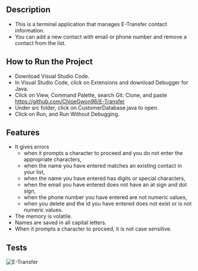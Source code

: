 ## Description ##
* This is a terminal application that manages E-Transfer contact information.
* You can add a new contact with email or phone number and remove a contact from the list.

## How to Run the Project ##
* Download Visual Studio Code.
* In Visual Studio Code, click on Extensions and download Debugger for Java.
* Click on View, Command Palette, search Git: Clone, and paste https://github.com/ChloeGwon96/E-Transfer
* Under src folder, click on CustomerDatabase.java to open.
* Click on Run, and Run Without Debugging.

## Features ##
* It gives errors
    * when it prompts a character to proceed and you do not enter the appropriate characters,
    * when the name you have entered matches an existing contact in your list,
    * when the name you have entered has digits or special characters,
    * when the email you have entered does not have an at sign and dot sign,
    * when the phone number you have entered are not numeric values,
    * when you delete and the id you have entered does not exist or is not numeric values.
* The memory is volatile.
* Names are saved in all capital letters.
* When it prompts a character to proceed, it is not case sensitive.

## Tests ##
![E-Transfer](https://user-images.githubusercontent.com/96569864/150075382-d7231ea5-1d08-40a9-8882-ad64968b7ad0.png)
